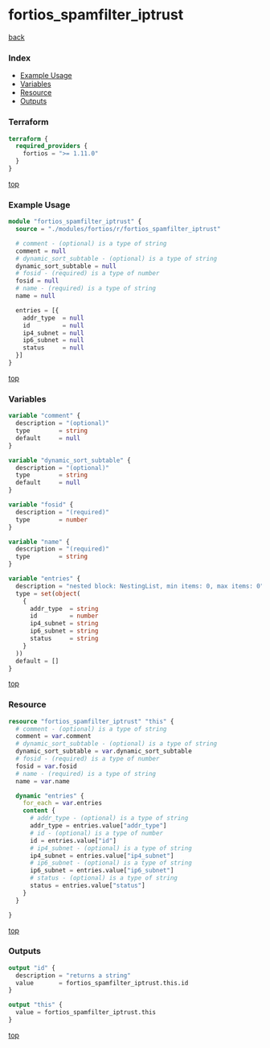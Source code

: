 # fortios_spamfilter_iptrust

[back](../fortios.md)

### Index

- [Example Usage](#example-usage)
- [Variables](#variables)
- [Resource](#resource)
- [Outputs](#outputs)

### Terraform

```terraform
terraform {
  required_providers {
    fortios = ">= 1.11.0"
  }
}
```

[top](#index)

### Example Usage

```terraform
module "fortios_spamfilter_iptrust" {
  source = "./modules/fortios/r/fortios_spamfilter_iptrust"

  # comment - (optional) is a type of string
  comment = null
  # dynamic_sort_subtable - (optional) is a type of string
  dynamic_sort_subtable = null
  # fosid - (required) is a type of number
  fosid = null
  # name - (required) is a type of string
  name = null

  entries = [{
    addr_type  = null
    id         = null
    ip4_subnet = null
    ip6_subnet = null
    status     = null
  }]
}
```

[top](#index)

### Variables

```terraform
variable "comment" {
  description = "(optional)"
  type        = string
  default     = null
}

variable "dynamic_sort_subtable" {
  description = "(optional)"
  type        = string
  default     = null
}

variable "fosid" {
  description = "(required)"
  type        = number
}

variable "name" {
  description = "(required)"
  type        = string
}

variable "entries" {
  description = "nested block: NestingList, min items: 0, max items: 0"
  type = set(object(
    {
      addr_type  = string
      id         = number
      ip4_subnet = string
      ip6_subnet = string
      status     = string
    }
  ))
  default = []
}
```

[top](#index)

### Resource

```terraform
resource "fortios_spamfilter_iptrust" "this" {
  # comment - (optional) is a type of string
  comment = var.comment
  # dynamic_sort_subtable - (optional) is a type of string
  dynamic_sort_subtable = var.dynamic_sort_subtable
  # fosid - (required) is a type of number
  fosid = var.fosid
  # name - (required) is a type of string
  name = var.name

  dynamic "entries" {
    for_each = var.entries
    content {
      # addr_type - (optional) is a type of string
      addr_type = entries.value["addr_type"]
      # id - (optional) is a type of number
      id = entries.value["id"]
      # ip4_subnet - (optional) is a type of string
      ip4_subnet = entries.value["ip4_subnet"]
      # ip6_subnet - (optional) is a type of string
      ip6_subnet = entries.value["ip6_subnet"]
      # status - (optional) is a type of string
      status = entries.value["status"]
    }
  }

}
```

[top](#index)

### Outputs

```terraform
output "id" {
  description = "returns a string"
  value       = fortios_spamfilter_iptrust.this.id
}

output "this" {
  value = fortios_spamfilter_iptrust.this
}
```

[top](#index)